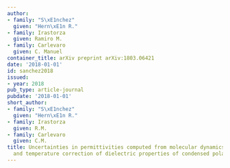 ```yaml
---
author:
- family: "S\xE1nchez"
  given: "Hern\xE1n R."
- family: Irastorza
  given: Ramiro M.
- family: Carlevaro
  given: C. Manuel
container_title: arXiv preprint arXiv:1803.06421
date: '2018-01-01'
id: sanchez2018
issued:
- year: 2018
pub_type: article-journal
pubdate: '2018-01-01'
short_author:
- family: "S\xE1nchez"
  given: "Hern\xE1n R."
- family: Irastorza
  given: R.M.
- family: Carlevaro
  given: C.M.
title: Uncertainties in permittivities computed from molecular dynamics simulations
  and temperature correction of dielectric properties of condensed polar systems
---
```

